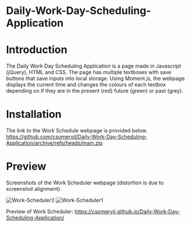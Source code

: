 # Daily-Work-Day-Scheduling-Application

# Introduction

The Daily Work Day Scheduling Application is a page made in Javascript (jQuery), HTML and CSS. The page has multiple textboxes with save buttons that save inputs into local storage. Using Moment.js, the webpage displays the current time and changes the colours of each textbox depending on if they are in the present (red) future (green) or past (grey).

# Installation

The link to the Work Schedule webpage is provided below.
https://github.com/csomervil/Daily-Work-Day-Scheduling-Application/archive/refs/heads/main.zip

# Preview

Screenshots of the Work Scheduler webpage (distortion is due to screenshot alignment).

![Work-Scheduler3](https://user-images.githubusercontent.com/100229796/159572724-397f760d-3714-4ac7-ae4f-5061f1ab8f11.png)
![Work-Scheduler1](https://user-images.githubusercontent.com/100229796/159571701-e55adefa-a380-45f2-bfef-5001a1dc969a.png)

Preview of Work Scheduler:
https://csomervil.github.io/Daily-Work-Day-Scheduling-Application/
